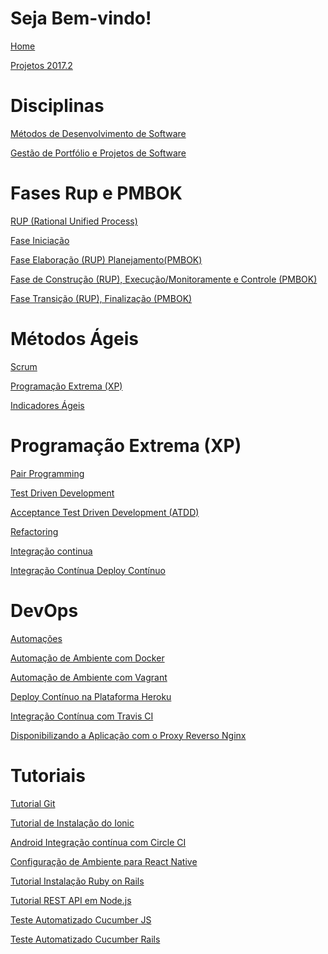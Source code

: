 # Seja Bem-vindo!

[Home](./Home)


[Projetos 2017.2](./Projetos-2017.2---GPP-MDS)

# Disciplinas

[Métodos de Desenvolvimento de Software](./Métodos-de-Desenvolvimento-de-Software)

[Gestão de Portfólio e Projetos de Software](./Gestão-de-Portfólios-e-Projetos-de-Software)

# Fases Rup e PMBOK

[RUP (Rational Unified Process)](./RUP-(Rational-Unified-Process))

[Fase Iniciação](./01---Fase-Iniciação)

[Fase Elaboração (RUP) Planejamento(PMBOK)](./02---Fase-Elaboração-(RUP)-Planejamento-(PMBok))

[Fase de Construção (RUP), Execução/Monitoramente e Controle (PMBOK)](./03---Fase-de-Construção-(RUP),-Monitoramente-e-Controle-(PMBok))

[Fase Transição (RUP), Finalização (PMBOK)](./04---Fase-Transição-(RUP),-Finalização-(PMBok))

# Métodos Ágeis

[Scrum](https://github.com/fga-gpp-mds/00-Disciplina/wiki/Scrum)

[Programação Extrema (XP)](https://github.com/fga-gpp-mds/00-Disciplina/wiki/Programa%C3%A7%C3%A3o-Extrema-(XP))

[Indicadores Ágeis](./Indicadores-%C3%81geis)

# Programação Extrema (XP)
[Pair Programming](./Pair-Programming)

[Test Driven Development](./Test-Driven-Development)

[Acceptance Test Driven Development (ATDD)](./Acceptance-Test-Driven-Development-(ATDD))


[Refactoring](./Refactoring)

[Integração continua](./Integra%C3%A7%C3%A3o-Cont%C3%ADnua)

[Integração Contínua Deploy Contínuo](./Integra%C3%A7%C3%A3o-Cont%C3%ADnua---Deploy-Cont%C3%ADnuo)

# DevOps
[Automações](https://github.com/fga-gpp-mds/00-Disciplina/wiki/Automa%C3%A7%C3%B5es)

[Automação de Ambiente com Docker](https://github.com/fga-gpp-mds/00-Disciplina/wiki/Configuracao-de-ambiente-virtual-utilizando-docker)

[Automação de Ambiente com Vagrant](https://github.com/fga-gpp-mds/00-Disciplina/wiki/Configura%C3%A7%C3%A3o-de-um-ambiente-virtual-utilizando-o-Vagrant)

[Deploy Contínuo na Plataforma Heroku](https://github.com/fga-gpp-mds/00-Disciplina/wiki/Deploy-Cont%C3%ADnuo)

[Integração Contínua com Travis CI](https://github.com/fga-gpp-mds/00-Disciplina/wiki/Integra%C3%A7%C3%A3o-Cont%C3%ADnua-Travis-CI)

[Disponibilizando a Aplicação com o Proxy Reverso Nginx](https://github.com/fga-gpp-mds/00-Disciplina/wiki/Colocando-a-aplica%C3%A7%C3%A3o-em-produ%C3%A7%C3%A3o-com-NGINX)

# Tutoriais
[Tutorial Git](https://github.com/fga-gpp-mds/00-Disciplina/wiki/Git)

[Tutorial de Instalação do Ionic](https://github.com/fga-gpp-mds/00-Disciplina/wiki/Configura%C3%A7%C3%A3o-de-Ambiente)

[Android Integração contínua com Circle CI](https://github.com/fga-gpp-mds/00-Disciplina/wiki/Android---Circle-Continuous-Integration-(Unit-Tests,-UI-Tests,-Coverage-build-pass-rule,-beta-deploy-and-production-deploy-automated))

[Configuração de Ambiente para React Native](https://github.com/fga-gpp-mds/00-Disciplina/wiki/Configura%C3%A7%C3%A3o-de-Ambiente-para-React-Native)

[Tutorial Instalação Ruby on Rails](https://github.com/fga-gpp-mds/00-Disciplina/wiki/Rails)

[Tutorial REST API em Node.js](https://github.com/fga-gpp-mds/00-Disciplina/wiki/REST-API-em-Node.js-e-RethinkDB)

[Teste Automatizado Cucumber JS](https://github.com/fga-gpp-mds/00-Disciplina/wiki/Teste-Automatizado-Cucumber-JS)

[Teste Automatizado Cucumber Rails](https://github.com/fga-gpp-mds/00-Disciplina/wiki/Teste-Automatizado-Cucumber-Rails)
